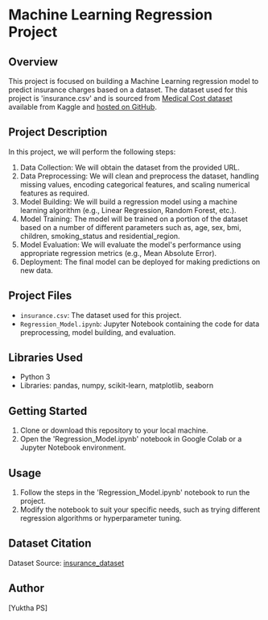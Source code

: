 # Machine Learning Regression Project

## Overview
This project is focused on building a Machine Learning regression model to predict insurance charges based on a dataset. The dataset used for this project is 'insurance.csv' and is sourced from [Medical Cost dataset](https://www.kaggle.com/datasets/mirichoi0218/insurance) available from Kaggle and [hosted on GitHub](https://github.com/stedy/Machine-Learning-with-R-datasets/blob/master/insurance.csv).
## Project Description
In this project, we will perform the following steps:

1. Data Collection: We will obtain the dataset from the provided URL.
2. Data Preprocessing: We will clean and preprocess the dataset, handling missing values, encoding categorical features, and scaling numerical features as required.
3. Model Building: We will build a regression model using a machine learning algorithm (e.g., Linear Regression, Random Forest, etc.).
4. Model Training: The model will be trained on a portion of the dataset based on a number of different parameters such as, age, sex, bmi, children, smoking_status and residential_region.
5. Model Evaluation: We will evaluate the model's performance using appropriate regression metrics (e.g., Mean Absolute Error).
6. Deployment: The final model can be deployed for making predictions on new data.

## Project Files
- `insurance.csv`: The dataset used for this project.
- `Regression_Model.ipynb`: Jupyter Notebook containing the code for data preprocessing, model building, and evaluation.

## Libraries Used
- Python 3
- Libraries: pandas, numpy, scikit-learn, matplotlib, seaborn

## Getting Started
1. Clone or download this repository to your local machine.
2. Open the 'Regression_Model.ipynb' notebook in Google Colab or a Jupyter Notebook environment.

## Usage
1. Follow the steps in the 'Regression_Model.ipynb' notebook to run the project.
2. Modify the notebook to suit your specific needs, such as trying different regression algorithms or hyperparameter tuning.

## Dataset Citation
Dataset Source: [insurance_dataset](https://raw.githubusercontent.com/stedy/Machine-Learning-with-R-datasets/master/insurance.csv)

## Author
[Yuktha PS]

